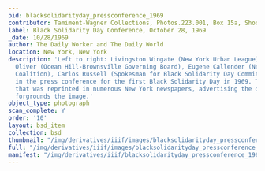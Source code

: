 ```yaml
---
pid: blacksolidarityday_pressconference_1969
contributor: Tamiment-Wagner Collections, Photos.223.001, Box 15a, Shoot 690188
label: Black Solidarity Day Conference, October 28, 1969
_date: 10/28/1969
author: The Daily Worker and The Daily World
location: New York, New York
description: 'Left to right: Livingston Wingate (New York Urban League), C. Herbert
  Oliver (Ocean Hill-Brownsville Governing Board), Eugene Callender (New York Urban
  Coalition), Carlos Russell (Spokesman for Black Solidarity Day Committee) particpate
  in the press conference for the first Black Solidarity Day in 1969. The iconic poster,
  that was reprinted in numerous New York newspapers, advertising the days events
  forgrounds the image.'
object_type: photograph
scan_complete: Y
order: '10'
layout: bsd_item
collection: bsd
thumbnail: "/img/derivatives/iiif/images/blacksolidarityday_pressconference_1969/full/250,/0/default.jpg"
full: "/img/derivatives/iiif/images/blacksolidarityday_pressconference_1969/full/1140,/0/default.jpg"
manifest: "/img/derivatives/iiif/blacksolidarityday_pressconference_1969/manifest.json"
---
```

